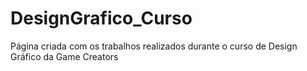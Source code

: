 # DesignGrafico_Curso
Página criada com os trabalhos realizados durante o curso de Design Gráfico da Game Creators
